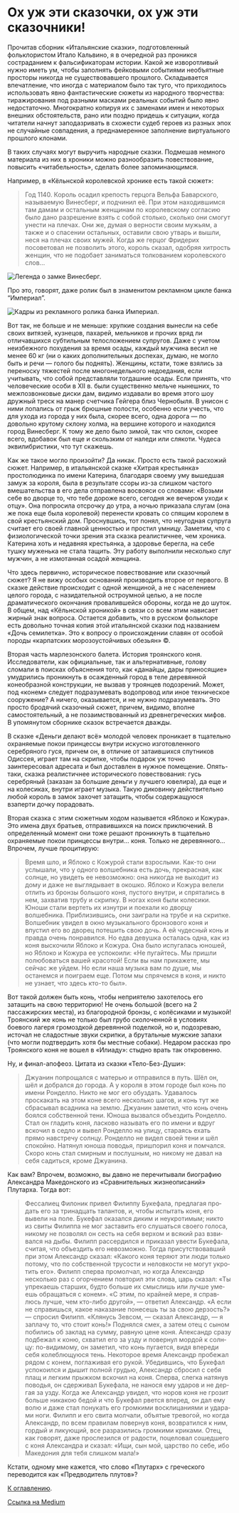 # Ох уж эти сказочки, ох уж эти сказочники!

Прочитав сборник «Итальянские сказки», подготовленный фольклористом Итало Кальвино, я в очередной раз проникся состраданием к фальсификаторам истории. Какой же изворотливый нужно иметь ум, чтобы заполнять фейковыми событиями необъятные просторы никогда не существовавшего прошлого. Складывается впечатление, что иногда с материалом было так туго, что приходилось использовать явно фантастические сюжеты из народного творчества: тиражирования под разными масками реальных событий было явно недостаточно. Многократно копируя их с заменами имен и некоторых внешних обстоятельств, рано или поздно придешь к ситуации, когда читатели начнут заподазривать в схожести судеб героев из разных эпох не случайные совпадения, а преднамеренное заполнение виртуального прошлого клонами.

В таких случаях могут выручить народные сказки. Подмешав немного материала из них в хроники можно разнообразить повествование, повысить «читабельность», сделать более запоминающимся.

Например, в «Кёльнской королевской хронике есть такой сюжет»:

> Год 1140. Король осадил крепость герцога Вельфа Баварского, называемую Винесберг, и подчинил её. При этом находившимся там дамам и остальным женщинам по королевскому согласию было дано разрешение взять с собой столько, сколько они смогут унести на плечах. Они же, думая о верности своим мужьям, а также и о спасении остальных, оставили свою утварь и вышли, неся на плечах своих мужей. Когда же герцог Фридерих посоветовал не позволить этого, король сказал, одобряя хитрость женщин, что не подобает заниматься толкованием королевского слов…

<img src="img/kalvino-1.jpg" alt="Легенда о замке Винесберг." />

Про это, говорят, даже ролик был в знаменитом рекламном цикле банка “Империал”.

<img src="img/kalvino-2.jpg" alt="Кадры из рекламного ролика банка Империал." />

Вот так, не больше и не меньше: хрупкие создания вынесли на себе своих витязей, кузнецов, пахарей, мельников и прочих вряд ли отличавшихся субтильным телосложением супругов. Даже с учетом неизбежного похудения за время осады, каждый мужчина весил не менее 60 кг (ни о каких дополнительных доспехах, думаю, не могло быть и речи — голого бы поднять). Женщины, кстати, тоже взялись за переноску тяжестей после многонедельного недоедания, если учитывать, что собой представляли тогдашние осады. Если принять, что человеческие особи в XII в. были существенно мельче нынешних, то межпозвонковые диски дам, видимо издавали во время этого шоу дружный треск на манер счетчика Гейгера близ Чернобыля. В унисон с ними лопались от грыж брюшные полости, особенно если учесть, что для ухода из города у них была, скорее всего, одна дорога — по довольно крутому склону холма, на вершине которого и находился город Винесберг. К тому же дело было зимой, так что склон, скорее всего, вдобавок был еще и скользким от наледи или слякоти. Чудеса эквилибристики, что тут скажешь.

Как же такое могло произойти? Да никак. Просто есть такой расхожий сюжет. Например, в итальянской сказке «Хитрая крестьянка» простолюдинка по имени Катерина, благодаря своему уму вышедшая замуж за короля, была в результате ссоры из-за слишком частого вмешательства в его дела отправлена восвояси со словами: «Возьми себе во дворце то, что тебе дороже всего, сегодня же вечером уходи к отцу». Она попросила отсрочку до утра, а ночью приказала слугам (она же пока еще была королевой) перенести кровать со спящим королем в свой крестьянский дом. Проснувшись, тот понял, что неугодная супруга считает его своей главной ценностью и простил умницу. Заметим, что с физиологической точки зрения эта сказка реалистичнее, чем хроника. Катерина хоть и недавняя крестьянка, а здоровье берегла, на себе тушку муженька не стала тащить. Эту работу выполнили несколько слуг мужчин, а не измотанная осадой женщина.

Что здесь первично, историческое повествование или сказочный сюжет? Я не вижу особых оснований производить второе от первого. В сказке действие происходит с одной женщиной, а не с населением целого города, с назидательной остроумной целью, а не после драматического окончания провалившейся обороны, когда не до шуток. В общем, над «Кёльнской хроникой» в связи со всем этим нависает жирный знак вопроса. Остается добавить, что в русском фольклоре есть довольно точная копия этой итальянской сказки под названием «Дочь семилетка». Это к вопросу о происхождении славян от особой породы «карпатских морозоустойчивых обезьян» ©.

Вторая часть марлезонского балета. История троянского коня. Исследователи, как официальные, так и альтернативные, голову сломали в поисках объяснения того, как «данайцы, дары приносящие» умудрились проникнуть в осажденный город в теле деревянной конеобразной конструкции, не вызвав у троянцев подозрений. Может, под «конем» следует подразумевать водопровод или иное техническое сооружение? А ничего, оказывается, и не нужно подразумевать. Это просто бродячий сказочный сюжет, причем, видимо, вполне самостоятельный, а не позаимствованный из древнегреческих мифов. В упомянутом сборнике сказок встречается дважды.

В сказке «Деньги делают всё» молодой человек проникает в тщательно охраняемые покои принцессы внутри искусно изготовленного серебряного гуся, причем он, в отличие от затаившихся спутников Одиссея, играет там на скрипке, чтобы подарок уж точно заинтересовал адресата и был доставлен в нужное помещение. Опять-таки, сказка реалистичнее исторического повествования: гусь серебряный (заказан за большие деньги у лучшего ювелира), да еще и на колесиках, внутри играет музыка. Такую диковинку действительно любой король в замок захочет затащить, чтобы содержащуюся взаперти дочку порадовать.

Вторая сказка с этим сюжетным ходом называется «Яблоко и Кожура». Это имена двух братьев, отправившихся на поиск приключений. В определенный момент они тоже решают проникнуть в тщательно охраняемые покои принцессы внутри… коня. Только не деревянного… Впрочем, лучше процитирую:

> Время шло, и Яблоко с Кожурой стали взрослыми. Как-то они услышали, что у одного волшебника есть дочь, прекрасная, как солнце, но увидеть ее невозможно: она никогда не выходит из дому и даже не выглядывает в окошко. Яблоко и Кожура велели отлить из бронзы большого коня, пустого внутри, и спрятались в нем, захватив трубу и скрипку. В ногах коня были колесики. Юноши стали вертеть их изнутри и поехали ко дворцу волшебника. Приблизившись, они заиграли на трубе и на скрипке. Волшебник увидел в окно музыкального бронзового коня и впустил его во дворец потешить свою дочь. А ей чудесный конь и правда очень понравился. Но едва девушка осталась одна, как из коня выскочили Яблоко и Кожура. Она было испугалась юношей, но Яблоко и Кожура ее успокоили: «Не пугайтесь. Мы пришли полюбоваться вашей красотой! Если вы нам прикажете, мы сейчас же уйдем. Но если наша музыка вам по душе, мы останемся и поиграем еще. Потом мы спрячемся в коня, и никто не узнает, что здесь кто-то был».

Вот такой должен быть конь, чтобы неприятелю захотелось его затащить на свою территорию! Не очень большой (всего на 2 пассажирских места), из благородной бронзы, с колёсиками и музыкой! Троянский же конь не только был грубо сколоченной в условиях боевого лагеря громоздкой деревянной поделкой, но и, подозреваю, источал не сладостные звуки скрипки, а брутальные мужские запахи (что могли подтвердить хотя бы местные собаки). Недаром рассказ про Троянского коня не вошел в «Илиаду»: стыдно врать так откровенно.

Ну, и финал-апофеоз. Цитата из сказки «Тело-Без-Души»:

> Джуанин попрощался с матерью и отправился в путь. Шёл он, шёл и добрался до города. А у короля в этом городе был конь по имени Ронделло. Никто не мог его обуздать. Удавалось проскакать на этом коне всего несколько шагов, и конь тут же сбрасывал всадника на землю. Джуанин заметил, что конь очень боялся собственной тени. Юноша вызвался объездить Ронделло. Стал он гладить коня, ласково называть его по имени и вдруг вскочил в седло и вывел Ронделло на улицу, стараясь ехать прямо навстречу солнцу. Ронделло не видел своей тени и шёл спокойно. Натянул юноша поводья, пришпорил коня и помчался. Скоро конь стал смирным и послушным, но никому не давал на себя садиться, кроме Джуанина.

Как вам? Впрочем, возможно, вы давно не перечитывали биографию Александра Македонского из «Сравнительных жизнеописаний» Плутарха. Тогда вот:

> Фес­са­ли­ец Фило­ник при­вел Филип­пу Буке­фа­ла, пред­ла­гая про­дать его за три­на­дцать талан­тов, и, чтобы испы­тать коня, его выве­ли на поле. Буке­фал ока­зал­ся диким и неукро­ти­мым; никто из сви­ты Филип­па не мог заста­вить его слу­шать­ся сво­его голо­са, нико­му не поз­во­лял он сесть на себя вер­хом и вся­кий раз взви­вал­ся на дыбы. Филипп рас­сер­дил­ся и при­ка­зал уве­сти Буке­фа­ла, счи­тая, что объ­ездить его невоз­мож­но. Тогда при­сут­ст­во­вав­ший при этом Алек­сандр ска­зал: «Како­го коня теря­ют эти люди толь­ко пото­му, что по соб­ст­вен­ной тру­со­сти и нелов­ко­сти не могут укро­тить его». Филипп спер­ва про­мол­чал, но когда Алек­сандр несколь­ко раз с огор­че­ни­ем повто­рил эти сло­ва, царь ска­зал: «Ты упре­ка­ешь стар­ших, буд­то боль­ше их смыс­лишь или луч­ше уме­ешь обра­щать­ся с конем». «С этим, по край­ней мере, я справ­люсь луч­ше, чем кто-либо дру­гой», — отве­тил Алек­сандр. «А если не спра­вишь­ся, какое нака­за­ние поне­сешь ты за свою дер­зость?» — спро­сил Филипп. «Кля­нусь Зев­сом, — ска­зал Алек­сандр, — я запла­чу то, что сто­ит конь!» Под­нял­ся смех, а затем отец с сыном поби­лись об заклад на сум­му, рав­ную цене коня. Алек­сандр сра­зу под­бе­жал к коню, схва­тил его за узду и повер­нул мор­дой к солн­цу: по-види­мо­му, он заме­тил, что конь пуга­ет­ся, видя впе­ре­ди себя колеб­лю­щу­ю­ся тень. Неко­то­рое вре­мя Алек­сандр про­бе­жал рядом с конем, погла­жи­вая его рукой. Убедив­шись, что Буке­фал успо­ко­ил­ся и дышит пол­ной гру­дью, Алек­сандр сбро­сил с себя плащ и лег­ким прыж­ком вско­чил на коня. Спер­ва, слег­ка натя­нув пово­дья, он сдер­жи­вал Буке­фа­ла, не нано­ся ему уда­ров и не дер­гая за узду. Когда же Алек­сандр увидел, что норов коня не гро­зит боль­ше ника­кою бедой и что Буке­фал рвет­ся впе­ред, он дал ему волю и даже стал пону­кать его гром­ки­ми вос­кли­ца­ни­я­ми и уда­ра­ми ноги. Филипп и его сви­та мол­ча­ли, объ­ятые тре­во­гой, но когда Алек­сандр, по всем пра­ви­лам повер­нув коня, воз­вра­тил­ся к ним, гор­дый и лику­ю­щий, все раз­ра­зи­лись гром­ки­ми кри­ка­ми. Отец, как гово­рят, даже про­сле­зил­ся от радо­сти, поце­ло­вал сошед­ше­го с коня Алек­сандра и ска­зал: «Ищи, сын мой, цар­ство по себе, ибо Македо­ния для тебя слиш­ком мала!»

Кстати, одному мне кажется, что слово «Плутарх» с греческого переводится как «Предводитель плутов»?

[К оглавлению](/#toc).

[Ссылка на Medium](https://yababay.medium.com/%D0%BE%D1%85-%D1%83%D0%B6-%D1%8D%D1%82%D0%B8-%D1%81%D0%BA%D0%B0%D0%B7%D0%BE%D1%87%D0%BA%D0%B8-%D0%BE%D1%85-%D1%83%D0%B6-%D1%8D%D1%82%D0%B8-%D1%81%D0%BA%D0%B0%D0%B7%D0%BE%D1%87%D0%BD%D0%B8%D0%BA%D0%B8-3bfdd6942be)
